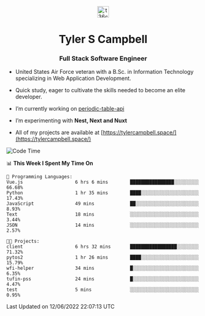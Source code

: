 <p align="center">
<a href="https://www.linkedin.com/in/t36campbell" target="blank"><img align="center" src="https://ik.imagekit.io/t36campbell/Portfolio/linkedin.png.original_m8bbGgPh6.png" alt="t36campbell" height="30" width="30" /></a>
</p>
<h1 align="center">Tyler S Campbell</h1>
<h3 align="center">Full Stack Software Engineer</h3>

* United States Air Force veteran with a B.Sc. in Information Technology specializing in Web Application Development. 

* Quick study, eager to cultivate the skills needed to become an elite developer.

* I’m currently working on [periodic-table-api](https://github.com/t36campbell/periodic-table-api)

* I’m experimenting with **Nest, Next and Nuxt**

* All of my projects are available at [https://tylercampbell.space/](https://tylercampbell.space/)

<!--START_SECTION:waka-->
![Code Time](http://img.shields.io/badge/Code%20Time-1%2C654%20hrs%209%20mins-blue)

📊 **This Week I Spent My Time On** 

```text
💬 Programming Languages: 
Vue.js                   6 hrs 6 mins        ████████████████░░░░░░░░░   66.68% 
Python                   1 hr 35 mins        ████░░░░░░░░░░░░░░░░░░░░░   17.43% 
JavaScript               49 mins             ██░░░░░░░░░░░░░░░░░░░░░░░   8.93% 
Text                     18 mins             ░░░░░░░░░░░░░░░░░░░░░░░░░   3.44% 
JSON                     14 mins             ░░░░░░░░░░░░░░░░░░░░░░░░░   2.57%

🐱‍💻 Projects: 
client                   6 hrs 32 mins       █████████████████░░░░░░░░   71.32% 
pytos2                   1 hr 26 mins        ████░░░░░░░░░░░░░░░░░░░░░   15.79% 
wfi-helper               34 mins             █░░░░░░░░░░░░░░░░░░░░░░░░   6.35% 
tufin-pss                24 mins             █░░░░░░░░░░░░░░░░░░░░░░░░   4.47% 
test                     5 mins              ░░░░░░░░░░░░░░░░░░░░░░░░░   0.95%

```


 Last Updated on 12/06/2022 22:07:13 UTC
<!--END_SECTION:waka-->
